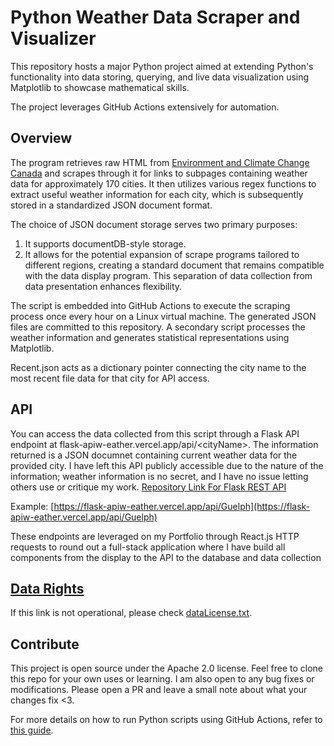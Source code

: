 # Python Weather Data Scraper and Visualizer

This repository hosts a major Python project aimed at extending Python's functionality into data storing, querying, and live data visualization using Matplotlib to showcase mathematical skills.

The project leverages GitHub Actions extensively for automation.

## Overview

The program retrieves raw HTML from [Environment and Climate Change Canada](https://www.weather.gc.ca) and scrapes through it for links to subpages containing weather data for approximately 170 cities. It then utilizes various regex functions to extract useful weather information for each city, which is subsequently stored in a standardized JSON document format.

The choice of JSON document storage serves two primary purposes:
1. It supports documentDB-style storage.
2. It allows for the potential expansion of scrape programs tailored to different regions, creating a standard document that remains compatible with the data display program. This separation of data collection from data presentation enhances flexibility.

The script is embedded into GitHub Actions to execute the scraping process once every hour on a Linux virtual machine. The generated JSON files are committed to this repository. A secondary script processes the weather information and generates statistical representations using Matplotlib.

Recent.json acts as a dictionary pointer connecting the city name to the most recent file data for that city for API access.

## API

You can access the data collected from this script through a Flask API endpoint at flask-apiw-eather.vercel.app/api/\<cityName\>. The information returned is a JSON documnet containing current weather data for the provided city. I have left this API publicly accessible due to the nature of the information; weather information is no secret, and I have no issue letting others use or critique my work. [Repository Link For Flask REST API](https://github.com/Leosly7663/flaskAPIWeather/tree/main)

Example: [https://flask-apiw-eather.vercel.app/api/Guelph](https://flask-apiw-eather.vercel.app/api/Guelph)

These endpoints are leveraged on my Portfolio through React.js HTTP requests to round out a full-stack application where I have build all components from the display to the API to the database and data collection

## [Data Rights](https://weather.gc.ca/mainmenu/disclaimer_e.html)

If this link is not operational, please check [dataLicense.txt](https://github.com/Leosly7663/Weather-Data-Analysis/blob/main/dataLicense.md).

## Contribute

This project is open source under the Apache 2.0 license. Feel free to clone this repo for your own uses or learning. I am also open to any bug fixes or modifications. Please open a PR and leave a small note about what your changes fix <3.

For more details on how to run Python scripts using GitHub Actions, refer to [this guide](https://www.python-engineer.com/posts/run-python-github-actions/).
